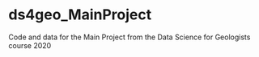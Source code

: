 # ds4geo_MainProject

Code and data for the Main Project from the Data Science for Geologists course 2020
